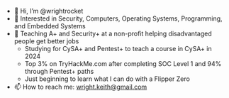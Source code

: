 - 👋 Hi, I’m @wrightrocket
- 👀 Interested in Security, Computers, Operating Systems, Programming, and Embedded Systems
- 🌱 Teaching A+ and Security+ at a non-profit helping disadvantaged people get better jobs
  * Studying for CySA+ and Pentest+ to teach a course in CySA+ in 2024
  * Top 3% on TryHackMe.com after completing SOC Level 1 and 94% through Pentest+ paths
  * Just beginning to learn what I can do with a Flipper Zero
- 📫 How to reach me: wright.keith@gmail.com

<!---
wrightrocket/wrightrocket is a ✨ special ✨ repository because its `README.md` (this file) appears on your GitHub profile.
You can click the Preview link to take a look at your changes.
--->
